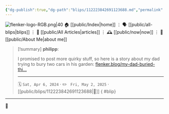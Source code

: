 ```yaml
---
{"dg-publish":true,"dg-path":"blips/112223842691123688.md","permalink":"/blips/112223842691123688/","title":"philipp on mastodon @ 2024-04-06","created":"2024-04-06T10:39:03","updated":"2025-05-02T08:50:44"}
---
```



<div class="transclusion internal-embed is-loaded"><div class="markdown-embed">




![flenker-logo-RGB.png|40](/img/user/attachments/flenker-logo-RGB.png)
🏠 [[public/Index\|home]]  ⋮ 🗣️ [[public/all-blips\|blips]] ⋮  📝 [[public/All Articles\|articles]]  ⋮ 🕰️ [[public/now\|now]] ⋮ 🪪 [[public/About Me\|about me]]


</div></div>


> [!summary] **philipp**:
>
> I promised to post more quirky stuff, so here is a story about my dad trying to bury two cars in his garden:
> [flenker.blog/my-dad-buried-thi…](https://www.flenker.blog/my-dad-buried-things/)
> - - -
>
> 🗓️ <code>Sat, Apr 6, 2024</code>  · ✏️ <code> Fri, May 2, 2025</code>  · [[public/blips/112223842691123688\|🔗]]
{ #blip}


- - -

 👾
